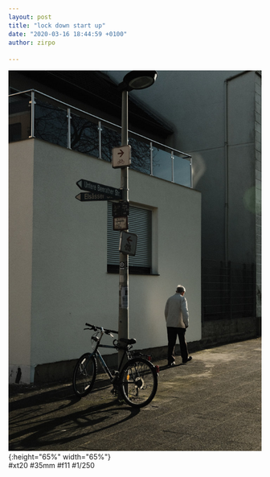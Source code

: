 ```yaml
---
layout: post
title: "lock down start up"
date: "2020-03-16 18:44:59 +0100"
author: zirpo

---
```


![covid_001](/photos/covid_001.jpg){:height="65%" width="65%"} <br>
#xt20 #35mm #f11 #1/250
